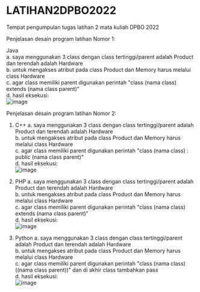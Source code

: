 # LATIHAN2DPBO2022
Tempat pengumpulan tugas latihan 2 mata kuliah DPBO 2022

Penjelasan desain program latihan Nomor 1:

Java\
a. saya menggunakan 3 class dengan class tertinggi/parent adalah Product dan terendah adalah Hardware\
b. untuk mengakses atribut pada class Product dan Memory harus melalui class Hardware\
c. agar class memiliki parent digunakan perintah "class (nama class) extends (nama class parent)"\
d. hasil eksekusi:\
![image](https://user-images.githubusercontent.com/99600360/154853273-7c7d5ba2-3c0d-46ab-9782-70f9aa67085e.png)

Penjelasan desain program latihan Nomor 2:
1. C++
  a. saya menggunakan 3 class dengan class tertinggi/parent adalah Product dan terendah adalah Hardware\
  b. untuk mengakses atribut pada class Product dan Memory harus melalui class Hardware\
  c. agar class memiliki parent digunakan perintah "class (nama class) : public (nama class parent)"\
  d. hasil eksekusi:\
  ![image](https://user-images.githubusercontent.com/99600360/154853692-ece477c1-ebef-40e8-9e49-61fc7ddd6470.png)

2. PHP
  a. saya menggunakan 3 class dengan class tertinggi/parent adalah Product dan terendah adalah Hardware\
  b. untuk mengakses atribut pada class Product dan Memory harus melalui class Hardware\
  c. agar class memiliki parent digunakan perintah "class (nama class) extends (nama class parent)"\
  d. hasil eksekusi:\
  ![image](https://user-images.githubusercontent.com/99600360/154853744-9464f264-1560-48a0-aa83-6901fb79a77e.png)

3. Python
  a. saya menggunakan 3 class dengan class tertinggi/parent adalah Product dan terendah adalah Hardware\
  b. untuk mengakses atribut pada class Product dan Memory harus melalui class Hardware\
  c. agar class memiliki parent digunakan perintah "class (nama class)((nama class parent))" dan di akhir class tambahkan pass\
  d. hasil eksekusi:\
  ![image](https://user-images.githubusercontent.com/99600360/154853812-bd1faf02-a960-411b-b079-8fe2a0380d52.png)

